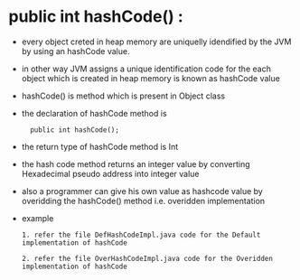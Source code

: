 # public int hashCode() :

  - every object creted in heap memory are uniquelly idendified by the JVM by using an hashCode value.
  - in other way JVM assigns a unique identification code for the each object which is created in heap memory is known as hashCode value
  - hashCode() is method which is present in Object class
  - the declaration of hashCode method is

          public int hashCode();
    
  - the return type of hashCode method is Int
  - the hash code method returns an integer value by converting Hexadecimal pseudo address into integer value
  - also a programmer can give his own value as hashcode value by overidding the hashCode() method i.e. overidden implementation

  - example

        1. refer the file DefHashCodeImpl.java code for the Default implementation of hashCode
    
        2. refer the file OverHashCodeImpl.java code for the Overidden implementation of hashCode
